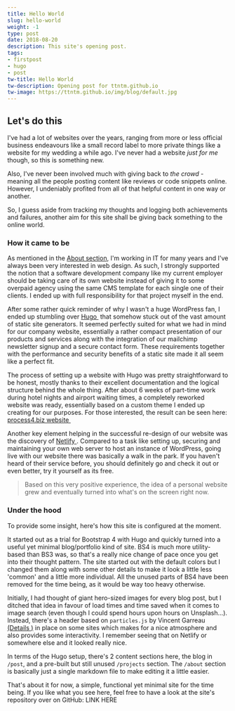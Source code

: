 ```yaml
---
title: Hello World
slug: hello-world
weight: -1
type: post
date: 2018-08-20
description: This site's opening post.
tags: 
- firstpost
- hugo
- post
tw-title: Hello World 
tw-description: Opening post for ttntm.github.io
tw-image: https://ttntm.github.io/img/blog/default.jpg
---
```


## Let's do this

I've had a lot of websites over the years, ranging from more or less official business endeavours like a small record label to more private things like a website for my wedding a while ago. I've never had a website _just for me_ though, so this is something new.

Also, I've never been involved much with giving back to _the crowd_ - meaning all the people posting content like reviews or code snippets online. However, I undeniably profited from all of that helpful content in one way or another. 

So, I guess aside from tracking my thoughts and logging both achievements and failures, another aim for this site shall be giving back something to the online world.

### How it came to be

As mentioned in the [About section](/about), I'm working in IT for many years and I've always been very interested in web design. As such, I strongly supported the notion that a software development company like my current employer should be taking care of its own website instead of giving it to some overpaid agency using the same CMS template for each single one of their clients. I ended up with full responsibility for that project myself in the end.

After some rather quick reminder of why I wasn't a huge WordPress fan, I ended up stumbling over <a href="https://gohugo.io" rel="noopener" target="_blank">Hugo&nbsp;<i class="fas fa-external-link-alt fa-xs"></i></a> that somehow stuck out of the vast amount of static site generators. It seemed perfectly suited for what we had in mind for our company website, essentially a rather compact presentation of our products and services along with the integration of our mailchimp newsletter signup and a secure contact form. These requirements together with the performance and security benefits of a static site made it all seem like a perfect fit.

The process of setting up a website with Hugo was pretty straightforward to be honest, mostly thanks to their excellent documentation and the logical structure behind the whole thing. After about 6 weeks of part-time work during hotel nights and airport waiting times, a completely reworked website was ready, essentially based on a custom theme I ended up creating for our purposes. For those interested, the result can be seen here: <a href="https://process4.biz" rel="noopener" target="_blank">process4.biz website&nbsp;<i class="fas fa-external-link-alt fa-xs"></i></a>

Another key element helping in the successful re-design of our website was the discovery of <a href="https://netlify.com" rel="noopener" target="_blank">Netlify&nbsp;<i class="fas fa-external-link-alt fa-xs"></i></a>. Compared to a task like setting up, securing and maintaining your own web server to host an instance of WordPress, going live with our website there was basically a walk in the park. If you haven't heard of their service before, you should definitely go and check it out or even better, try it yourself as its free.

> Based on this very positive experience, the idea of a personal website grew and eventually turned into what's on the screen right now.

### Under the hood

To provide some insight, here's how this site is configured at the moment.

It started out as a trial for Bootstrap 4 with Hugo and quickly turned into a useful yet minimal blog/portfolio kind of site. BS4 is much more utility-based than BS3 was, so that's a really nice change of pace once you get into their thought pattern. The site started out with the default colors but I changed them along with some other details to make it look a little less 'common' and a little more individual. All the unused parts of BS4 have been removed for the time being, as it would be way too heavy otherwise.

Initially, I had thought of giant hero-sized images for every blog post, but I ditched that idea in favour of load times and time saved when it comes to image search (even though I could spend hours upon hours on Unsplash...). Instead, there's a header based on `particles.js` by Vincent Garreau <a href="https://github.com/VincentGarreau/particles.js" rel="noopener" target="_blank">(Details&nbsp;<i class="fas fa-external-link-alt fa-xs"></i>)</a> in place on some sites which makes for a nice atmosphere and also provides some interactivity. I remember seeing that on Netlify or somewhere else and it looked really nice.

In terms of the Hugo setup, there's 2 content sections here, the blog in `/post`, and a pre-built but still unused `/projects` section. The `/about` section is basically just a single markdown file to make editing it a little easier.

That's about it for now, a simple, functional yet minimal site for the time being. If you like what you see here, feel free to have a look at the site's repository over on GitHub: LINK HERE